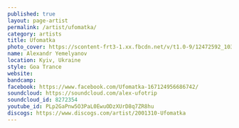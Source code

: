 ```yaml
---
published: true
layout: page-artist
permalink: /artist/ufomatka/
category: artists
title: Ufomatka
photo_cover: https://scontent-frt3-1.xx.fbcdn.net/v/t1.0-9/12472592_1032149250179272_406723084862806739_n.jpg?oh=e004b4f9d242fd255dccad962fe921a1&oe=597B314D
name: Alexandr Yemelyanov
location: Kyiv, Ukraine
style: Goa Trance
website: 
bandcamp: 
facebook: https://www.facebook.com/Ufomatka-167124956686742/
soundcloud: https://soundcloud.com/alex-ufotrip
soundcloud_id: 8272354
youtube_id: PLp2GaPnw5O3PaL0EwuODzXUrD8q7ZR8hu
discogs: https://www.discogs.com/artist/2001310-Ufomatka
---
```

